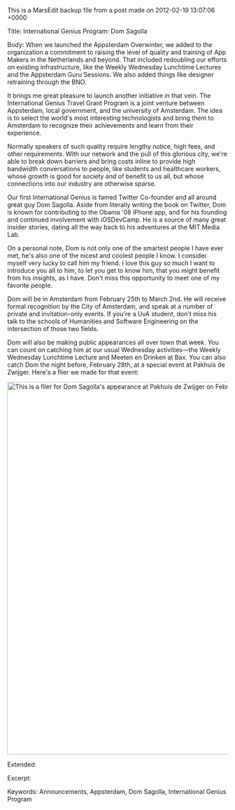 This is a MarsEdit backup file from a post made on 2012-02-19 13:07:06 +0000

Title:
International Genius Program: Dom Sagolla

Body:
When we launched the Appsterdam Overwinter, we added to the organization a commitment to raising the level of quality and training of App Makers in the Netherlands and beyond. That included redoubling our efforts on existing infrastructure, like the Weekly Wednesday Lunchtime Lectures and the Appsterdam Guru Sessions. We also added things like designer retraining through the BNO.

It brings me great pleasure to launch another initiative in that vein. The International Genius Travel Grant Program is a joint venture between Appsterdam, local government, and the university of Amsterdam. The idea is to select the world's most interesting technologists and bring them to Amsterdam to recognize their achievements and learn from their experience. 

Normally speakers of such quality require lengthy notice, high fees, and other requirements. With our network and the pull of this glorious city, we're able to break down barriers and bring costs inline to provide high bandwidth conversations to people, like students and healthcare workers, whose growth is good for society and of benefit to us all, but whose connections into our industry are otherwise sparse.

Our first International Genius is famed Twitter Co-founder and all around great guy Dom Sagolla. Aside from literally writing the book on Twitter, Dom is known for contributing to the Obama '08 iPhone app, and for his founding and continued involvement with iOSDevCamp. He is a source of many great insider stories, dating all the way back to his adventures at the MIT Media Lab.

On a personal note, Dom is not only one of the smartest people I have ever met, he's also one of the nicest and coolest people I know. I consider myself very lucky to call him my friend. I love this guy so much I want to introduce you all to him, to let you get to know him, that you might benefit from his insights, as I have. Don't miss this opportunity to meet one of my favorite people.

Dom will be in Amsterdam from February 25th to March 2nd. He will receive formal recognition by the City of Amsterdam, and speak at a number of private and invitation-only events. If you're a UvA student, don't miss his talk to the  schools of Humanities and Software Engineering on the intersection of those two fields.

Dom will also be making public appearances all over town that week. You can count on catching him at our usual Wednesday activities—the Weekly Wednesday Lunchtime Lecture and Meeten en Drinken at Bax. You can also catch Dom the night before, February 28th, at a special event at Pakhuis de Zwijger. Here's a flier we made for that event:

<img style="display:block; margin-left:auto; margin-right:auto;" src="http://mur.mu.rs/wp-content/uploads/2012/02/DomSagollaPDZ.jpeg" alt="This is a flier for Dom Sagolla's appearance at Pakhuis de Zwijger on February 28." title="DomSagollaPDZ.jpeg" border="0" width="600" height="850" />

Extended:


Excerpt:


Keywords:
Announcements, Appsterdam, Dom Sagolla, International Genius Program